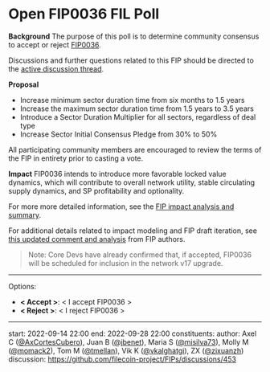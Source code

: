# Open FIP0036 FIL Poll

**Background**
The purpose of this poll is to determine community consensus to accept or reject [FIP0036](https://github.com/filecoin-project/FIPs/blob/master/FIPS/fip-0036.md).

Discussions and further questions related to this FIP should be directed to the [active discussion thread](https://github.com/filecoin-project/FIPs/discussions/453). 

**Proposal**
* Increase minimum sector duration time from six months to 1.5 years 
* Increase the maximum sector duration time from 1.5 years to 3.5 years 
* Introduce a Sector Duration Multiplier for all sectors, regardless of deal type 
* Increase Sector Initial Consensus Pledge from 30% to 50% 

All participating community members are encouraged to review the terms of the FIP in entirety prior to casting a vote. 

**Impact**
FIP0036 intends to introduce more favorable locked value dynamics, which will contribute to overall network utility, stable circulating supply dynamics, and SP profitability and optionality. 

For more more detailed information, see the [FIP impact analysis and summary](https://pl-strflt.notion.site/Duration-Changes-FIP-discussion-Analysis-Summary-735ce6685b7946f0a03fc13c3fe271fa).

For additional details related to impact modeling and FIP draft iteration, see [this updated comment and analysis](https://pl-strflt.notion.site/Duration-FIP-revisions-7426f344685940409ac513a0ffcccc86) from FIP authors. 

> Note: Core Devs have already confirmed that, if accepted, FIP0036 will be scheduled for inclusion in the network v17 upgrade. 
---
Options:
- **< Accept >**: < I accept FIP0036 >
- **< Reject >**: < I reject FIP0036 >

---
start: 2022-09-14 22:00
end: 2022-09-28 22:00
constituents: 
author: Axel C ([@AxCortesCubero](https://github.com/AxCortesCubero)), Juan B ([@jbenet](https://github.com/jbenet)), Maria S ([@misilva73](https://github.com/misilva73)), Molly M ([@momack2](https://github.com/momack2)), Tom M ([@tmellan](https://github.com/tmellan)), Vik K ([@vkalghatgi](https://github.com/vkalghatgi)), ZX ([@zixuanzh](https://github.com/zixuanzh))
discussion: https://github.com/filecoin-project/FIPs/discussions/453